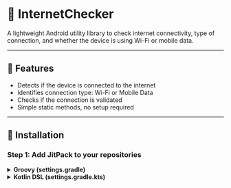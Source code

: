 # 📡 InternetChecker

A lightweight Android utility library to check internet connectivity, type of connection, and whether the device is using Wi-Fi or mobile data.

---

## 🚀 Features

- Detects if the device is connected to the internet
- Identifies connection type: Wi-Fi or Mobile Data
- Checks if the connection is validated
- Simple static methods, no setup required

---

## 🔧 Installation

### Step 1: Add JitPack to your repositories

<details>
<summary><strong>Groovy (settings.gradle)</strong></summary>

```groovy
dependencyResolutionManagement {
    repositoriesMode.set(RepositoriesMode.FAIL_ON_PROJECT_REPOS)
    repositories {
        mavenCentral()
        maven { url 'https://jitpack.io' }
    }
}
```
</details> <details> <summary><strong>Kotlin DSL (settings.gradle.kts)</strong></summary>
```kotlin
dependencyResolutionManagement {
    repositoriesMode.set(RepositoriesMode.FAIL_ON_PROJECT_REPOS)
    repositories {
        mavenCentral()
        maven { url = uri("https://jitpack.io") }
    }
}
```
</details>
